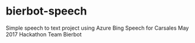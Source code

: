 # bierbot-speech

Simple speech to text project using Azure Bing Speech for Carsales May 2017 Hackathon Team Bierbot
